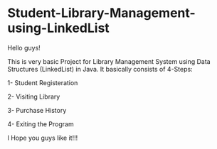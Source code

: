 # Student-Library-Management-using-LinkedList
Hello guys!

This is very basic Project for Library Management System using Data Structures (LinkedList) in Java.
It basically consists of 4-Steps:

1- Student Registeration

2- Visiting Library

3- Purchase History

4- Exiting the Program

I Hope you guys like it!!!
